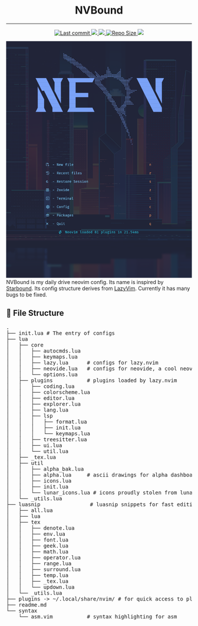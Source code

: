 <h1 align="center"> NVBound </h1>

<hr>

<div align="center"><p>
  <a href="https://github.com/A7R7/NVBound/pulse">
    <img alt="Last commit" src="https://img.shields.io/github/last-commit/A7R7/NVBound?style=for-the-badge&logo=starship&color=8bd5ca&logoColor=D9E0EE&labelColor=302D41"/>
  </a>
  <a href="https://github.com/A7R7/NVBound/issues">
      <img src="https://img.shields.io/github/issues/A7R7/NVBound?color=fab387&labelColor=303446&style=for-the-badge">
  </a>
  <a href="https://github.com/A7R7/NVBound/stargazers">
      <img src="https://img.shields.io/github/stars/A7R7/NVBound?color=ca9ee6&labelColor=303446&style=for-the-badge">
  </a>
  <a href="https://github.com/A7R7/NVBound">
      <img alt="Repo Size" src="https://img.shields.io/github/repo-size/A7R7/NVBound?color=ea999c&labelColor=303446&style=for-the-badge">
  </a>
  <a href="https://github.com/A7R7/NVBound/blob/main/LICENSE">
      <img src="https://img.shields.io/static/v1.svg?style=for-the-badge&label=License&message=MIT&logoColor=ca9ee6&colorA=313244&colorB=cba6f7"/>
  </a>
</div>

![alpha](assets/alpha.png)
NVBound is my daily drive neovim config. 
Its name is inspired by [Starbound](https://playstarbound.com). 
Its config structure derives from [LazyVim](https://github.com/LazyVim/LazyVim).
Currently it has many bugs to be fixed.

## 📂 File Structure

<pre>
.
├── init.lua # The entry of configs
├── lua
│   ├── core
│   │   ├── autocmds.lua
│   │   ├── keymaps.lua
│   │   ├── lazy.lua      # configs for lazy.nvim
│   │   ├── neovide.lua   # configs for neovide, a cool neovim gui
│   │   └── options.lua
│   ├── plugins           # plugins loaded by lazy.nvim
│   │   ├── coding.lua
│   │   ├── colorscheme.lua
│   │   ├── editor.lua
│   │   ├── explorer.lua
│   │   ├── lang.lua
│   │   ├── lsp
│   │   │   ├── format.lua
│   │   │   ├── init.lua
│   │   │   └── keymaps.lua
│   │   ├── treesitter.lua
│   │   ├── ui.lua
│   │   └── util.lua
│   ├── _tex.lua
│   ├── util
│   │   ├── alpha_bak.lua
│   │   ├── alpha.lua     # ascii drawings for alpha dashboard
│   │   ├── icons.lua
│   │   ├── init.lua
│   │   └── lunar_icons.lua # icons proudly stolen from lunarvim, not used yet
│   └── _utils.lua
├── luasnip                # luasnip snippets for fast editing
│   ├── all.lua
│   ├── lua
│   ├── tex
│   │   ├── denote.lua
│   │   ├── env.lua
│   │   ├── font.lua
│   │   ├── geek.lua
│   │   ├── math.lua
│   │   ├── operator.lua
│   │   ├── range.lua
│   │   ├── surround.lua
│   │   ├── temp.lua
│   │   ├── _tex.lua
│   │   └── updown.lua
│   └── _utils.lua
├── plugins -> ~/.local/share/nvim/ # for quick access to plugins
├── readme.md
└── syntax
    └── asm.vim           # syntax highlighting for asm
</pre>
